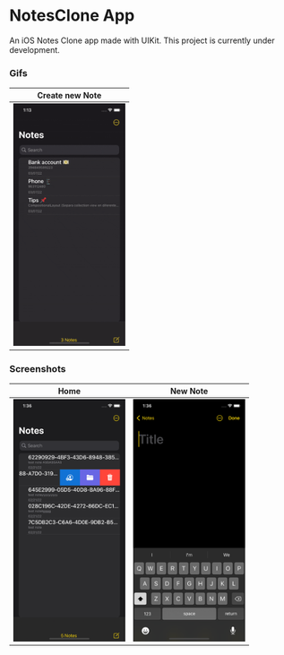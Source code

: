 # NotesClone App
An iOS Notes Clone app made with UIKit. This project is currently under development.

### Gifs
| Create new Note |
| --- |
| <img src="Images/gifs/Gif-Notes-CreateNote.gif" width=200> | <img src="Images/NotesClone-NewNote.png" width=200> |

### Screenshots
| Home | New Note |
| --- | --- |
| <img src="Images/NotesClone-Home.png" width=200> | <img src="Images/NotesClone-NewNote.png" width=200> |
